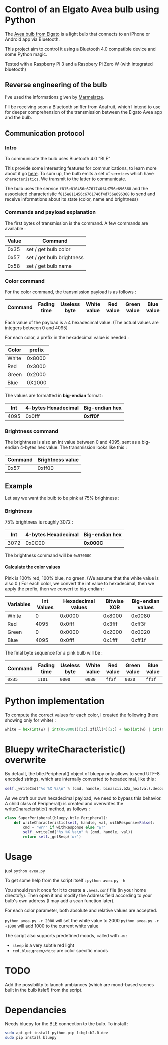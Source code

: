 # Control of an Elgato Avea bulb using Python

The [Avea bulb from Elgato](https://www.amazon.co.uk/Elgato-Avea-Dynamic-Light-Android-Smartphone/dp/B00O4EZ11Q) is a light bulb that connects to an iPhone or Android app via Bluetooth. 

This project aim to control it using a Bluetooth 4.0 compatible device and some Python magic.

Tested with a Raspberry Pi 3 and a Raspbery Pi Zero W (with integrated bluetooth) 

## Reverse engineering of the bulb

I've used the informations given by [Marmelatze](https://github.com/Marmelatze/avea_bulb).

I'll be receiving soon a Bluetooth sniffer from Adafruit, which I intend to use for deeper comprehension of the transmission between the Elgato Avea app and the bulb.

## Communication protocol

### Intro

To communicate the bulb uses Bluetooth 4.0 "BLE"

This provide some interesting features for communications, to learn more about it go [here](https://learn.adafruit.com/introduction-to-bluetooth-low-energy/gatt). To sum up, the bulb emits a set of `services` which have `characteristics`. We transmit to the latter to communicate.
 
The bulb uses the service `f815e810456c6761746f4d756e696368` and the associated characteristic `f815e811456c6761746f4d756e696368` to send and receive informations about its state (color, name and brightness)

### Commands and payload explanation

The first bytes of transmission is the command. A few commands are available : 

Value | Command
--- | ---
0x35 | set / get bulb color
0x57 | set / get bulb brightness
0x58 | set / get bulb name

### Color command

For the color command, the transmission payload is as follows : 

Command | Fading time | Useless byte | White value | Red value | Green value | Blue value 
---|---|---|---|---|---|---

Each value of the payload is a 4 hexadecimal value. (The actual values are integers between 0 and 4095)

For each color, a prefix in the hexadecimal value is needed : 

Color | prefix
---|---
White| 0x8000
Red | 0x3000
Green | 0x2000
Blue | 0X1000

The values are formatted in **big-endian** format : 

Int | 4-bytes Hexadecimal | Big-endian hex 
---|---|---
4095 | 0x0fff| **0xff0f**

### Brightness command

The brightness is also an Int value between 0 and 4095, sent as a big-endian 4-bytes hex value. The transmission looks like this : 

Command | Brightness value | 
---|---
0x57 | 0xff00

## Example

Let say we want the bulb to be pink at 75% brightness : 

### Brightness
75% brightness is roughly 3072 : 

Int | 4-bytes Hexadecimal | **Big-endian hex** 
---|---|---
3072 |0x0C00| **0x000C**

The brightness command will be `0x57000C`

#### Calculate the color values
Pink is 100% red, 100% blue, no green. (We assume that the white value is also 0.) For each color, we convert the int value to hexadecimal, then we apply the prefix, then we convert to big-endian : 

Variables | Int Values | Hexadecimal values | Bitwise XOR | Big-endian values
---|---|---|---|---
White| 0| 0x0000| 0x8000| 0x0080
Red | 4095| 0x0fff| 0x3fff| 0xff3f
Green | 0 | 0x0000| 0x2000 | 0x0020
Blue | 4095| 0x0fff | 0x1fff| 0xff1f



The final byte sequence for a pink bulb will be :

Command | Fading time | Useless byte | White value | Red value | Green value | Blue value 
---|---|---|---|---|---|---
`0x35`|`1101`| `0000`| `0080`|`ff3f`|`0020`|`ff1f`

# Python implementation
To compute the correct values for each color, I created the following (here showing only for white) : 

```python
white = hex(int(w) | int(0x8000))[2:].zfill(4)[2:] + hex(int(w) | int(0x8000))[2:].zfill(4)[:2]
```
 
# Bluepy writeCharacteristic() overwrite
By default, the btle.Peripheral() object of bluepy only allows to send UTF-8 encoded strings, which are internally converted to hexadecimal, like this : 

```python
self._writeCmd("%s %X %s\n" % (cmd, handle, binascii.b2a_hex(val).decode('utf-8')))
```

As we craft our own hexadecimal payload, we need to bypass this behavior. A child class of Peripheral() is created and overwrites the writeCharacteristic() method, as follows : 

```python
class SuperPeripheral(bluepy.btle.Peripheral):
    def writeCharacteristic(self, handle, val, withResponse=False):
        cmd = "wrr" if withResponse else "wr"
        self._writeCmd("%s %X %s\n" % (cmd, handle, val))
        return self._getResp('wr')
```

# Usage

just `python avea.py`

To get some help from the script itself : `python avea.py -h`

You should run it once for it to create a `.avea.conf` file (in your home directofy). Then open it and modify the Address field according to your bulb's own address (I may add a scan function later).

For each color parameter, both absolute and relative values are accepted.

`python avea.py -r 2000` will set the white value to 2000
`python avea.py -r +1000` will add 1000 to the current white value

The script also supports predefined moods, called with `-m` : 

* `sleep` is a very subtle red light
* `red` ,`blue`,`green`,`white` are color specific moods

# TODO

Add the possibility to launch ambiances (which are mood-based scenes built in the bulb itslef) from the script. 



# Dependancies
Needs bluepy for the BLE connection to the bulb. To install : 

```bash
sudo apt-get install python-pip libglib2.0-dev
sudo pip install bluepy
```
